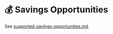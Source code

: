 # 💰 Savings Opportunities

See [supported-savings-opportunities.md](../guides/optimizing-cloud-costs/supported-savings-opportunities.md "mention").
